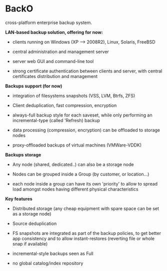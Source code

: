BackO
=====

cross-platform enterprise backup system.


**LAN-based backup solution, offering for now:**

- clients running on Windows (XP --> 2008R2), Linux, Solaris, FreeBSD
 
- central administration and management server

- server web GUI and command-line tool

- strong certificate authentication between clients and server, with central certificates distribution and management


**Backups support (for now)**

- integration of filesystems snapshots (VSS, LVM, Btrfs, ZFS)

- Client deduplication, fast compression, encryption

- always-full backup style for each saveset, while only performing an incremental-type (called 'Refresh) backup

- data processing (compression, encryption) can be offloaded to storage nodes

- proxy-offloaded backups of virtual machines (VMWare-VDDK)


**Backups storage**

- Any node (shared, dedicated..) can also be a storage node

- Nodes can be grouped inside a Group (by customer, or location...)

- each node inside a group can have its own 'priority' to allow to spread load amongst nodes having different physical characteristics



**Key features**

- Distributed storage (any cheap equipment with spare space can be set as a storage node)

- Source deduplication

- FS snapshots are integrated as part of the backup policies, to get better app consistency and to allow instant-restores (reverting file or whole snap if available)

- incremental-style backups seen as Full

- no global catalog/index repository


